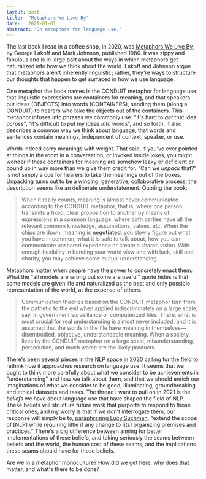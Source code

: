 ```yaml
---
layout: post
title:  "Metaphors We Live By"
date:   2021-01-01
abstract: "On metaphors for language use."
---
```

The last book I read in a coffee shop, in 2020, was [Metaphors We Live By](https://press.uchicago.edu/ucp/books/book/chicago/M/bo3637992.html), by George Lakoff and Mark Johnson, published 1980. It was zippy and fabulous and is in large part about the ways in which metaphors get naturalized into how we think about the world. Lakoff and Johnson argue that metaphors aren't inherently linguistic; rather, they're ways to structure our thoughts that happen to get surfaced in how we use language.

One metaphor the book names is the CONDUIT metaphor for language use: that linguistic expressions are containers for meaning, and that speakers put ideas (OBJECTS) into words (CONTAINERS), sending them (along a CONDUIT) to hearers who take the objects out of the containers. This metaphor infuses into phrases we commonly use: "it's hard to _get_ that idea _across_", "it's difficult to _put_ my ideas _into_ words", and so forth. It also describes a common way we think about language, that words and sentences contain meanings, independent of context, speaker, or use. 

Words indeed carry meanings with weight. That said, if you've ever pointed at things in the room in a conversation, or invoked inside jokes, you might wonder if these containers for meaning are somehow leaky or deficient or bound up in way more than we give them credit for. "Can we _unpack_ that?" is not simply a cue for hearers to take the meanings out of the boxes. Unpacking turns out to be a winding, generative, collaborative process; the description seems like an deliberate understatement. Quoting the book: 

> When it really counts, meaning is almost never communicated according to the CONDUIT metaphor, that is, where one person transmits a fixed, clear proposition to another by means of expressions in a common language, where both parties  have all the relevant common knowledge, assumptions, values, etc. When the chips are down, meaning is **negotiated**: you slowly figure out what you have in common, what it is safe to talk about, how you can communicate unshared experience or create a shared vision. With enough flexibility in bending your world view and with luck, skill and charity, you may achieve some mutual understanding. 

Metaphors matter when people have the power to concretely enact them. What the "all models are wrong but some are useful" quote hides is that some models are given life and naturalized as the best and only possible representation of the world, at the expense of others.

> Communication theories based on the CONDUIT metaphor turn from the pathetic to the evil when applied indiscriminately on a large scale, say, in government surveillance or computerized files. There, what is most crucial for real understanding is almost never included, and it is assumed that the words in the file have meaning in themselves—disembodied, objective, understandable meaning. When a society lives by the CONDUIT metaphor on a large scale, misunderstanding, persecution, and much worse are the likely products.

There's been several pieces in the NLP space in 2020 calling for the field to rethink how it approaches research on language use. It seems that we ought to think more carefully about what we consider to be achievements in "understanding" and how we talk about them, and that we should enrich our imaginations of what we consider to be good, illuminating, groundbreaking and ethical datasets and tasks. The thread I want to pull on in 2021 is the _beliefs_ we have about language use that have shaped the field of NLP. These beliefs will structure future work that purports to respond to those critical ones, and my worry is that if we don't interrogate them, our response will simply be to, [paraphrasing Lucy Suchman](https://www.lri.fr/~mbl/ENS/CSCW/2017/papers/Suchman-JCSCW94.pdf), "extend the scope of [NLP] while requiring little if any change to [its] organizing premises and practices." There's a big difference between aiming for better implementations of these beliefs, and taking seriously the seams between beliefs and the world, the human cost of these seams, and the implications these seams should have for those beliefs.

Are we in a metaphor monoculture? How did we get here, why does that matter, and what's there to be done? 